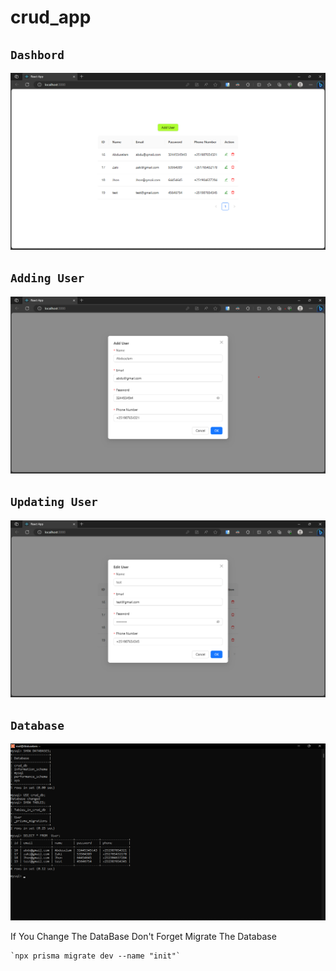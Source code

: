 # crud_app


## `Dashbord`

![Dashbord](./img/dashbord.png)

## `Adding User`

![AddUser](./img/addUser.png)

## `Updating User`

![UpdateUser](./img/editUser.png)

## `Database`

![DataBase](./img/db.png)

If You Change The DataBase Don't Forget Migrate The Database

    `npx prisma migrate dev --name "init"`